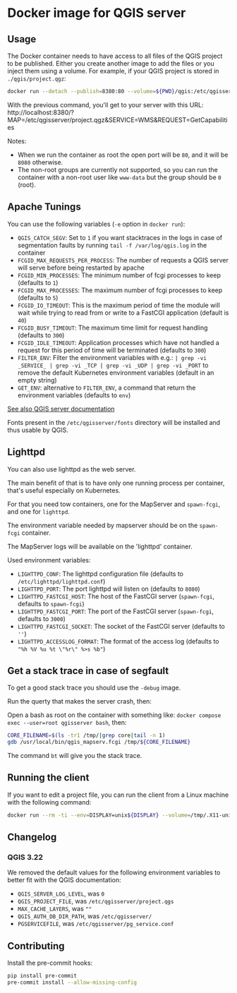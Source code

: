 # Docker image for QGIS server

## Usage

The Docker container needs to have access to all files of the QGIS project to be published.
Either you create another image to add the files or you inject them using a volume.
For example, if your QGIS project is stored in `./qgis/project.qgz`:

```bash
docker run --detach --publish=8380:80 --volume=${PWD}/qgis:/etc/qgisserver camptocamp/qgis-server
```

With the previous command, you'll get to your server with this URL:
http://localhost:8380/?MAP=/etc/qgisserver/project.qgz&SERVICE=WMS&REQUEST=GetCapabilities

Notes:

- When we run the container as root the open port will be `80`, and it will be `8080` otherwise.
- The non-root groups are currently not supported, so you can run the container with a non-root user
  like `www-data` but the group should be `0` (root).

## Apache Tunings

You can use the following variables (`-e` option in `docker run`):

- `QGIS_CATCH_SEGV`: Set to `1` if you want stacktraces in the logs in case of segmentation faults by running `tail -f /var/log/qgis.log` in the container
- `FCGID_MAX_REQUESTS_PER_PROCESS`: The number of requests a QGIS server will serve before being restarted by apache
- `FCGID_MIN_PROCESSES`: The minimum number of fcgi processes to keep (defaults to `1`)
- `FCGID_MAX_PROCESSES`: The maximum number of fcgi processes to keep (defaults to `5`)
- `FCGID_IO_TIMEOUT`: This is the maximum period of time the module will wait while trying to read from or
  write to a FastCGI application (default is `40`)
- `FCGID_BUSY_TIMEOUT`: The maximum time limit for request handling (defaults to `300`)
- `FCGID_IDLE_TIMEOUT`: Application processes which have not handled a request for
  this period of time will be terminated (defaults to `300`)
- `FILTER_ENV`: Filter the environment variables with e.g.:
  `| grep -vi _SERVICE_ | grep -vi _TCP | grep -vi _UDP | grep -vi _PORT` to remove the default
  Kubernetes environment variables (default in an empty string)
- `GET_ENV`: alternative to `FILTER_ENV`, a command that return the environment variables (defaults to `env`)

[See also QGIS server documentation](https://docs.qgis.org/latest/en/docs/server_manual/config.html?highlight=environment#environment-variables)

Fonts present in the `/etc/qgisserver/fonts` directory will be installed and thus usable by QGIS.

## Lighttpd

You can also use lighttpd as the web server.

The main benefit of that is to have only one running process per container, that's useful especially on Kubernetes.

For that you need tow containers, one for the MapServer and `spawn-fcgi`, and one for `lighttpd`.

The environment variable needed by mapserver should be on the `spawn-fcgi` container.

The MapServer logs will be available on the 'lighttpd' container.

Used environment variables:

- `LIGHTTPD_CONF`: The lighttpd configuration file (defaults to `/etc/lighttpd/lighttpd.conf`)
- `LIGHTTPD_PORT`: The port lighttpd will listen on (defaults to `8080`)
- `LIGHTTPD_FASTCGI_HOST`: The host of the FastCGI server (`spawn-fcgi`, defaults to `spawn-fcgi`)
- `LIGHTTPD_FASTCGI_PORT`: The port of the FastCGI server (`spawn-fcgi`, defaults to `3000`)
- `LIGHTTPD_FASTCGI_SOCKET`: The socket of the FastCGI server (defaults to `''`)
- `LIGHTTPD_ACCESSLOG_FORMAT`: The format of the access log (defaults to `"%h %V %u %t \"%r\" %>s %b"`)

## Get a stack trace in case of segfault

To get a good stack trace you should use the `-debug` image.

Run the querty that makes the server crash, then:

Open a bash as root on the container with something like: `docker compose exec --user=root qgisserver bash`, then:

```bash
CORE_FILENAME=$(ls -tr1 /tmp/|grep core|tail -n 1)
gdb /usr/local/bin/qgis_mapserv.fcgi /tmp/${CORE_FILENAME}
```

The command `bt` will give you the stack trace.

## Running the client

If you want to edit a project file, you can run the client from a Linux machine with the following command:

```bash
docker run --rm -ti --env=DISPLAY=unix${DISPLAY} --volume=/tmp/.X11-unix:/tmp/.X11-unix --volume=${HOME}:${HOME} camptocamp/qgis-server:master-desktop
```

## Changelog

### QGIS 3.22

We removed the default values for the following environment variables to better fit with the QGIS documentation:

- `QGIS_SERVER_LOG_LEVEL`, was `0`
- `QGIS_PROJECT_FILE`, was `/etc/qgisserver/project.qgs`
- `MAX_CACHE_LAYERS`, was `""`
- `QGIS_AUTH_DB_DIR_PATH`, was `/etc/qgisserver/`
- `PGSERVICEFILE`, was `/etc/qgisserver/pg_service.conf`

## Contributing

Install the pre-commit hooks:

```bash
pip install pre-commit
pre-commit install --allow-missing-config
```
